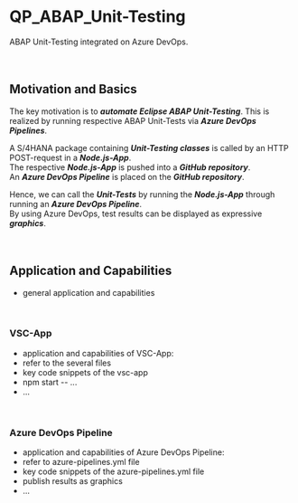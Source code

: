 # QP_ABAP_Unit-Testing

ABAP Unit-Testing integrated on Azure DevOps.
<br><br><br>


## Motivation and Basics

The key motivation is to **_automate Eclipse ABAP Unit-Testing_**.
This is realized by running respective ABAP Unit-Tests via **_Azure DevOps Pipelines_**.

A S/4HANA package containing **_Unit-Testing classes_** is called by an HTTP POST-request in a **_Node.js-App_**.<br>
The respective **_Node.js-App_** is pushed into a **_GitHub repository_**.<br>
An **_Azure DevOps Pipeline_** is placed on the **_GitHub repository_**.<br>

Hence, we can call the **_Unit-Tests_** by running the **_Node.js-App_** through running an **_Azure DevOps Pipeline_**.<br>
By using Azure DevOps, test results can be displayed as expressive **_graphics_**.
<br><br><br>


## Application and Capabilities

- general application and capabilities
<br>


### VSC-App

- application and capabilities of VSC-App:
- refer to the several files
- key code snippets of the vsc-app
- npm start -- ...
- ...
<br>


### Azure DevOps Pipeline

- application and capabilities of Azure DevOps Pipeline:
- refer to azure-pipelines.yml file
- key code snippets of the azure-pipelines.yml file
- publish results as graphics
- ...
